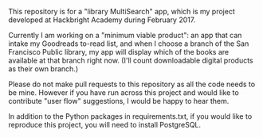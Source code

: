 This repository is for a "library MultiSearch" app, which is my project developed at Hackbright Academy during February 2017.

Currently I am working on a "minimum viable product": an app that can intake my Goodreads to-read list, and when I choose a branch of the San Francisco Public library, my app will display which of the books are available at that branch right now.  (I'll count downloadable digital products as their own branch.)

Please do not make pull requests to this repository as all the code needs to be mine.  However if you have run across this project and would like to contribute "user flow" suggestions, I would be happy to hear them.

In addition to the Python packages in requirements.txt, if you would like to reproduce this project, you will need to install PostgreSQL.